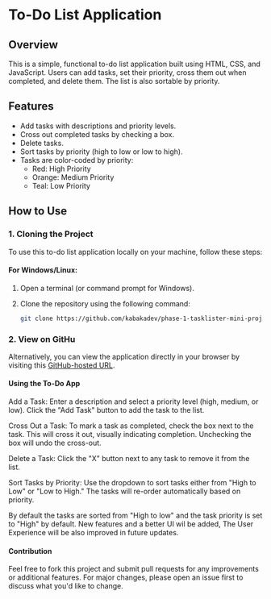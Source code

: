 # To-Do List Application

## Overview

This is a simple, functional to-do list application built using HTML, CSS, and JavaScript. Users can add tasks, set their priority, cross them out when completed, and delete them. The list is also sortable by priority.

## Features

- Add tasks with descriptions and priority levels.
- Cross out completed tasks by checking a box.
- Delete tasks.
- Sort tasks by priority (high to low or low to high).
- Tasks are color-coded by priority:
  - Red: High Priority
  - Orange: Medium Priority
  - Teal: Low Priority

## How to Use

### 1. Cloning the Project

To use this to-do list application locally on your machine, follow these steps:

#### For Windows/Linux:

1. Open a terminal (or command prompt for Windows).
2. Clone the repository using the following command:

   ```bash
   git clone https://github.com/kabakadev/phase-1-tasklister-mini-project.git
   ```

### 2. View on GitHu

Alternatively, you can view the application directly in your browser by visiting this [GitHub-hosted URL](https://kabakadev.github.io/phase-1-tasklister-mini-project/).

#### Using the To-Do App

Add a Task: Enter a description and select a priority level (high, medium, or low). Click the "Add Task" button to add the task to the list.

Cross Out a Task: To mark a task as completed, check the box next to the task. This will cross it out, visually indicating completion. Unchecking the box will undo the cross-out.

Delete a Task: Click the "X" button next to any task to remove it from the list.

Sort Tasks by Priority: Use the dropdown to sort tasks either from "High to Low" or "Low to High." The tasks will re-order automatically based on priority.

By default the tasks are sorted from "High to low" and the task priority is set to "High" by default.
New features and a better UI wil be added, The User Experience will be also improved in future updates.

#### Contribution

Feel free to fork this project and submit pull requests for any improvements or additional features. For major changes, please open an issue first to discuss what you'd like to change.
